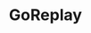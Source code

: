 ---
codehost: https://github.com/https://github.com/buger/goreplay
logohandle: goreplay
sort: goreplay
title: GoReplay
website: https://goreplay.org/
---